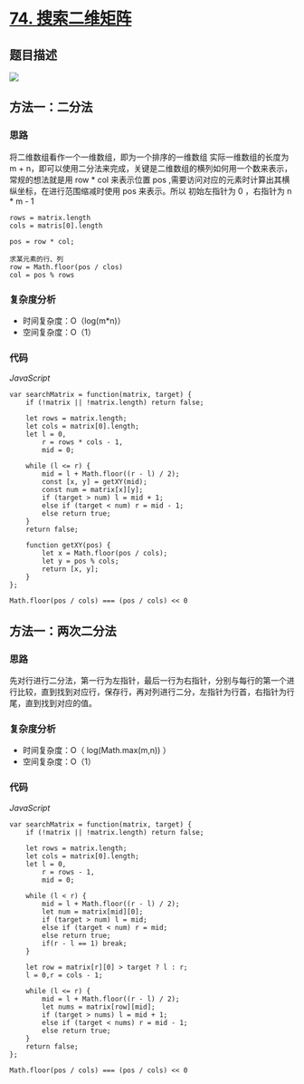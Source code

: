 

# [74. 搜索二维矩阵](https://leetcode-cn.com/problems/search-a-2d-matrix/)

## 题目描述

![](https://cdn.jsdelivr.net/gh/yummy-zc/image-warehouse/images/algorithm20210306154502.png)

## 方法一：二分法

### 思路

将二维数组看作一个一维数组，即为一个排序的一维数组 实际一维数组的长度为 m + n，即可以使用二分法来完成，关键是二维数组的横列如何用一个数来表示，常规的想法就是用 row * col 来表示位置 pos ,需要访问对应的元素时计算出其横纵坐标，在进行范围缩减时使用 pos 来表示。所以 初始左指针为 0 ，右指针为 n * m - 1 

```JS
rows = matrix.length
cols = matris[0].length

pos = row * col;

求某元素的行、列
row = Math.floor(pos / clos)
col = pos % rows
```

### 复杂度分析

- 时间复杂度：O（log(m*n)）
- 空间复杂度：O（1）

### 代码

*JavaScript*

```JS
var searchMatrix = function(matrix, target) {
    if (!matrix || !matrix.length) return false;

    let rows = matrix.length;
    let cols = matrix[0].length;
    let l = 0,
        r = rows * cols - 1,
        mid = 0;

    while (l <= r) {
        mid = l + Math.floor((r - l) / 2);
        const [x, y] = getXY(mid);
        const num = matrix[x][y];
        if (target > num) l = mid + 1;
        else if (target < num) r = mid - 1;
        else return true;
    }
    return false;

    function getXY(pos) {
        let x = Math.floor(pos / cols);
        let y = pos % cols;
        return [x, y];
    }
};
```

`Math.floor(pos / cols) === (pos / cols) << 0`

## 方法一：两次二分法

### 思路

先对行进行二分法，第一行为左指针，最后一行为右指针，分别与每行的第一个进行比较，直到找到对应行，保存行，再对列进行二分，左指针为行首，右指针为行尾，直到找到对应的值。

### 复杂度分析

- 时间复杂度：O（ log(Math.max(m,n)) ）
- 空间复杂度：O（1）

### 代码

*JavaScript*

```JS
var searchMatrix = function(matrix, target) {
    if (!matrix || !matrix.length) return false;

    let rows = matrix.length;
    let cols = matrix[0].length;
    let l = 0,
        r = rows - 1,
        mid = 0;

    while (l < r) {
        mid = l + Math.floor((r - l) / 2);
        let num = matrix[mid][0];
        if (target > num) l = mid;
        else if (target < num) r = mid;
        else return true;
        if(r - l == 1) break;
    }

    let row = matrix[r][0] > target ? l : r;
    l = 0,r = cols - 1;

    while (l <= r) {
        mid = l + Math.floor((r - l) / 2);
        let nums = matrix[row][mid];
        if (target > nums) l = mid + 1;
        else if (target < nums) r = mid - 1;
        else return true;
    }
    return false;
};
```

`Math.floor(pos / cols) === (pos / cols) << 0`

